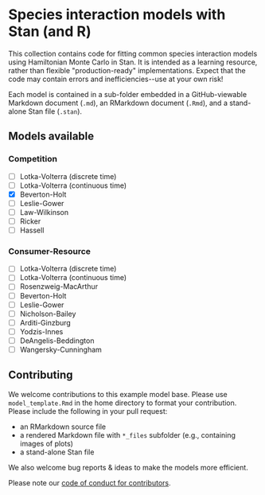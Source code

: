 # Species interaction models with Stan (and R)
This collection contains code for fitting common species interaction models using Hamiltonian Monte Carlo in Stan. It is intended as a learning resource, rather than flexible "production-ready" implementations. Expect that the code may contain errors and inefficiencies--use at your own risk!

Each model is contained in a sub-folder embedded in a GitHub-viewable Markdown document (`.md`), an RMarkdown document (`.Rmd`), and a stand-alone Stan file (`.stan`).

## Models available
### Competition
- [ ] Lotka-Volterra (discrete time)
- [ ] Lotka-Volterra (continuous time)
- [x] Beverton-Holt
- [ ] Leslie-Gower
- [ ] Law-Wilkinson
- [ ] Ricker
- [ ] Hassell

### Consumer-Resource
- [ ] Lotka-Volterra (discrete time)
- [ ] Lotka-Volterra (continuous time)
- [ ] Rosenzweig-MacArthur
- [ ] Beverton-Holt
- [ ] Leslie-Gower
- [ ] Nicholson-Bailey
- [ ] Arditi-Ginzburg
- [ ] Yodzis-Innes
- [ ] DeAngelis-Beddington
- [ ] Wangersky-Cunningham

## Contributing
We welcome contributions to this example model base. Please use `model_template.Rmd` in the home directory to format your contribution. Please include the following in your pull request:
- an RMarkdown source file
- a rendered Markdown file with `*_files` subfolder (e.g., containing images of plots)
- a stand-alone Stan file

We also welcome bug reports & ideas to make the models more efficient.

Please note our [code of conduct for contributors](CONDUCT.md).
